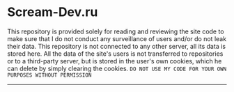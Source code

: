 # Scream-Dev.ru
This repository is provided solely for reading and reviewing the site code to make sure that I do not conduct any surveillance of users and/or do not leak their data. This repository is not connected to any other server, all its data is stored here. All the data of the site's users is not transferred to repositories or to a third-party server, but is stored in the user's own cookies, which he can delete by simply clearing the cookies.
`DO NOT USE MY CODE FOR YOUR OWN PURPOSES WITHOUT PERMISSION`

---------------------------
